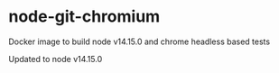 # node-git-chromium

Docker image to build node v14.15.0 and chrome headless based tests

Updated to node v14.15.0

